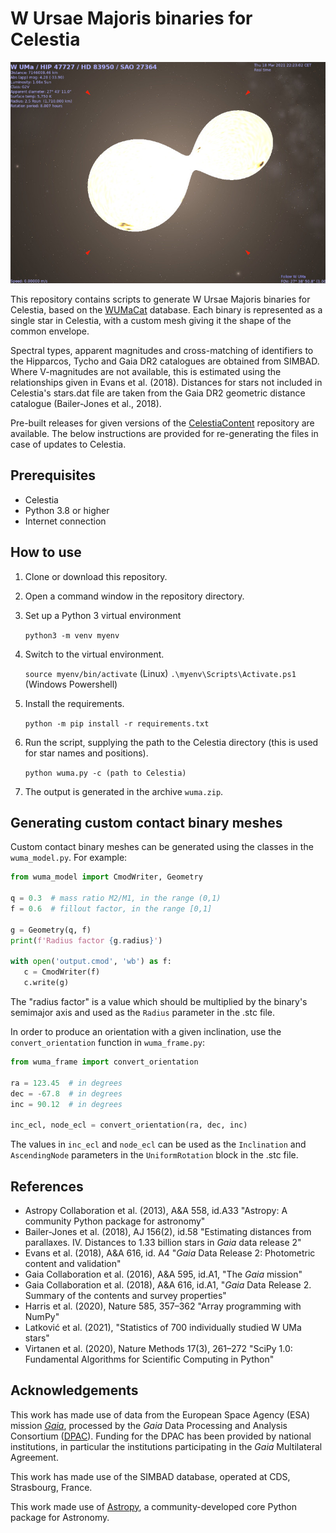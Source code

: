 # W Ursae Majoris binaries for Celestia

![Image of the W Ursae Majoris system in Celestia](images/wuma.jpg)

This repository contains scripts to generate W Ursae Majoris binaries for
Celestia, based on the [WUMaCat](https://wumacat.aob.rs) database. Each binary
is represented as a single star in Celestia, with a custom mesh giving it the
shape of the common envelope.

Spectral types, apparent magnitudes and cross-matching of identifiers to the
Hipparcos, Tycho and Gaia DR2 catalogues are obtained from SIMBAD. Where
V-magnitudes are not available, this is estimated using the relationships given
in Evans et al. (2018). Distances for stars not included in Celestia's
stars.dat file are taken from the Gaia DR2 geometric distance catalogue
(Bailer-Jones et al., 2018).

Pre-built releases for given versions of the
[CelestiaContent](https://github.com/CelestiaProject/CelestiaContent)
repository are available. The below instructions are provided for re-generating
the files in case of updates to Celestia.

## Prerequisites

- Celestia
- Python 3.8 or higher
- Internet connection

## How to use

1. Clone or download this repository.
2. Open a command window in the repository directory.
3. Set up a Python 3 virtual environment

   `python3 -m venv myenv`

4. Switch to the virtual environment.

   `source myenv/bin/activate` (Linux)
   `.\myenv\Scripts\Activate.ps1` (Windows Powershell)

5. Install the requirements.

   `python -m pip install -r requirements.txt`

6. Run the script, supplying the path to the Celestia directory (this is used
   for star names and positions).

   `python wuma.py -c (path to Celestia)`

7. The output is generated in the archive `wuma.zip`.

## Generating custom contact binary meshes

Custom contact binary meshes can be generated using the classes in the
`wuma_model.py`. For example:

```python
from wuma_model import CmodWriter, Geometry

q = 0.3  # mass ratio M2/M1, in the range (0,1)
f = 0.6  # fillout factor, in the range [0,1]

g = Geometry(q, f)
print(f'Radius factor {g.radius}')

with open('output.cmod', 'wb') as f:
   c = CmodWriter(f)
   c.write(g)
```

The "radius factor" is a value which should be multiplied by the binary's
semimajor axis and used as the `Radius` parameter in the .stc file.

In order to produce an orientation with a given inclination, use the
`convert_orientation` function in `wuma_frame.py`:

```python
from wuma_frame import convert_orientation

ra = 123.45  # in degrees
dec = -67.8  # in degrees
inc = 90.12  # in degrees

inc_ecl, node_ecl = convert_orientation(ra, dec, inc)
```

The values in `inc_ecl` and `node_ecl` can be used as the `Inclination` and
`AscendingNode` parameters in the `UniformRotation` block in the .stc file.

## References

* Astropy Collaboration et al. (2013), A&A 558, id.A33 "Astropy: A community
  Python package for astronomy"
* Bailer-Jones et al. (2018), AJ 156(2), id.58 "Estimating distances from
  parallaxes. IV. Distances to 1.33 billion stars in *Gaia* data release 2"
* Evans et al. (2018), A&A 616, id. A4 "*Gaia* Data Release 2: Photometric
  content and validation"
* Gaia Collaboration et al. (2016), A&A 595, id.A1, "The *Gaia* mission"
* Gaia Collaboration et al. (2018), A&A 616, id.A1, "*Gaia* Data Release 2.
  Summary of the contents and survey properties"
* Harris et al. (2020), Nature 585, 357–362 "Array programming with NumPy"
* Latković et al. (2021), "Statistics of 700 individually studied W UMa stars"
* Virtanen et al. (2020), Nature Methods 17(3), 261–272 "SciPy 1.0: Fundamental
  Algorithms for Scientific Computing in Python"

## Acknowledgements

This work has made use of data from the European Space Agency (ESA) mission
[*Gaia*](https://www.cosmos.esa.int/gaia), processed by the *Gaia* Data
Processing and Analysis Consortium
([DPAC](https://www.cosmos.esa.int/web/gaia/dpac/consortium)). Funding for the
DPAC has been provided by national institutions, in particular the institutions
participating in the *Gaia* Multilateral Agreement.

This work has made use of the SIMBAD database, operated at CDS, Strasbourg,
France.

This work made use of [Astropy](http://www.astropy.org), a community-developed
core Python package for Astronomy.
